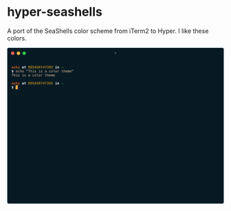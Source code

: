# hyper-seashells

A port of the SeaShells color scheme from iTerm2 to Hyper. I like these colors.

![hyper](docs/hyper.png)